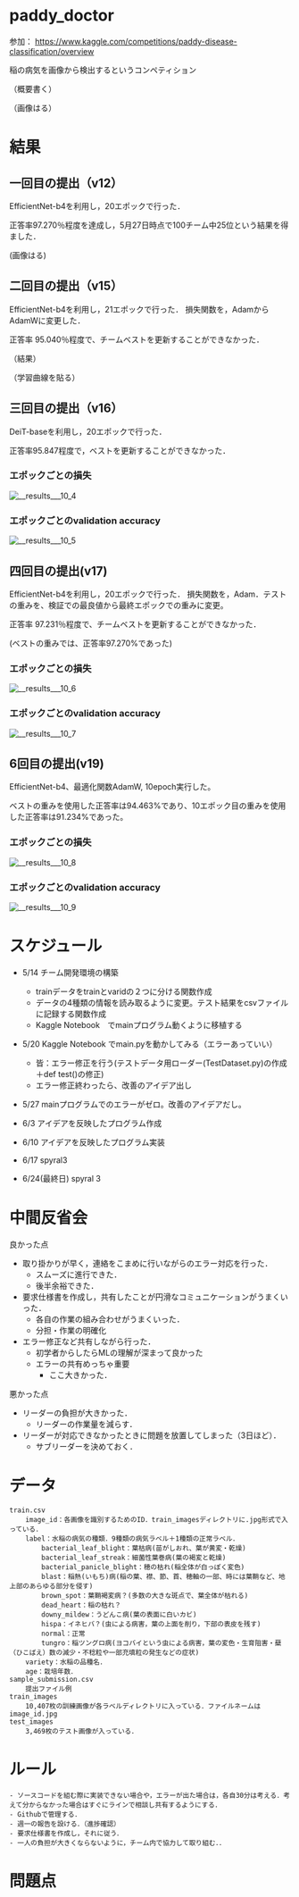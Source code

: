 # paddy_doctor

参加：
https://www.kaggle.com/competitions/paddy-disease-classification/overview

稲の病気を画像から検出するというコンペティション

（概要書く）

（画像はる）

# 結果
## 一回目の提出（v12）
EfficientNet-b4を利用し，20エポックで行った．

正答率97.270％程度を達成し，5月27日時点で100チーム中25位という結果を得ました．

(画像はる)


## 二回目の提出（v15）
EfficientNet-b4を利用し，21エポックで行った．
損失関数を，AdamからAdamWに変更した．

正答率 95.040％程度で、チームベストを更新することができなかった．

（結果）

（学習曲線を貼る）

## 三回目の提出（v16）
DeiT-baseを利用し，20エポックで行った．

正答率95.847程度で，ベストを更新することができなかった．

### エポックごとの損失
![__results___10_4](https://user-images.githubusercontent.com/74422064/171313825-1c99b8e2-4d72-4b47-84e3-7a052d279126.png)

### エポックごとのvalidation accuracy
![__results___10_5](https://user-images.githubusercontent.com/74422064/171313848-1edfec0e-6ca1-4bdd-9b9a-13df818f8bfe.png)

## 四回目の提出(v17)
EfficientNet-b4を利用し，20エポックで行った．
損失関数を，Adam．テストの重みを、検証での最良値から最終エポックでの重みに変更。

正答率 97.231％程度で、チームベストを更新することができなかった．

(ベストの重みでは、正答率97.270%であった)

### エポックごとの損失
![__results___10_6](https://user-images.githubusercontent.com/88838187/171522111-7b47bbed-acc7-4e82-9e7e-0fa883297120.png)

### エポックごとのvalidation accuracy
![__results___10_7](https://user-images.githubusercontent.com/88838187/171522493-7b51080d-ae8e-44ac-9160-b3b0dc052e31.png)

## 6回目の提出(v19)
EfficientNet-b4、最適化関数AdamW, 10epoch実行した。

ベストの重みを使用した正答率は94.463%であり、10エポック目の重みを使用した正答率は91.234%であった。

### エポックごとの損失
![__results___10_8](output/v19/__results___10_4.png)

### エポックごとのvalidation accuracy
![__results___10_9](output/v19//__results___10_5.png)


# スケジュール
- 5/14 チーム開発環境の構築
    - trainデータをtrainとvaridの２つに分ける関数作成
    - データの4種類の情報を読み取るように変更。テスト結果をcsvファイルに記録する関数作成
    - Kaggle Notebook　でmainプログラム動くように移植する

- 5/20 Kaggle Notebook でmain.pyを動かしてみる（エラーあっていい）
    - 皆：エラー修正を行う(テストデータ用ローダー(TestDataset.py)の作成＋def test()の修正)
    - エラー修正終わったら、改善のアイデア出し

- 5/27 mainプログラムでのエラーがゼロ。改善のアイデアだし。

- 6/3 アイデアを反映したプログラム作成

- 6/10 アイデアを反映したプログラム実装

- 6/17 spyral3

- 6/24(最終日) spyral 3

# 中間反省会
良かった点
- 取り掛かりが早く，連絡をこまめに行いながらのエラー対応を行った．
    - スムーズに進行できた．
    - 後半余裕できた．
- 要求仕様書を作成し，共有したことが円滑なコミュニケーションがうまくいった．
    - 各自の作業の組み合わせがうまくいった．
    - 分担・作業の明確化
- エラー修正など共有しながら行った．
    - 初学者からしたらMLの理解が深まって良かった
    - エラーの共有めっちゃ重要
        - ここ大きかった．

悪かった点
- リーダーの負担が大きかった．
    - リーダーの作業量を減らす．
- リーダーが対応できなかったときに問題を放置してしまった（3日ほど）．
    - サブリーダーを決めておく．



# データ
    train.csv
        image_id：各画像を識別するためのID．train_imagesディレクトリに.jpg形式で入っている．
        label：水稲の病気の種類．9種類の病気ラベル＋1種類の正常ラベル．
            bacterial_leaf_blight：葉枯病(苗がしおれ、葉が黄変・乾燥)
            bacterial_leaf_streak：細菌性葉巻病(葉の褐変と乾燥)
            bacterial_panicle_blight：穂の枯れ(稲全体が白っぽく変色)
            blast：稲熱(いもち)病(稲の葉、襟、節、首、穂軸の一部、時には葉鞘など、地上部のあらゆる部分を侵す)
            brown_spot：葉鞘褐変病？(多数の大きな斑点で、葉全体が枯れる)
            dead_heart：稲の枯れ？
            downy_mildew：うどんこ病(葉の表面に白いカビ)
            hispa：イネヒバ？(虫による病害，葉の上面を削り，下部の表皮を残す)
            normal：正常
            tungro：稲ツングロ病(ヨコバイという虫による病害，葉の変色・生育阻害・蘖（ひこばえ）数の減少・不稔粒や一部充填粒の発生などの症状)
        variety：水稲の品種名．
        age：栽培年数．
    sample_submission.csv
        提出ファイル例
    train_images
        10,407枚の訓練画像が各ラベルディレクトリに入っている．ファイルネームはimage_id.jpg
    test_images
        3,469枚のテスト画像が入っている．
# ルール
    - ソースコードを組む際に実装できない場合や，エラーが出た場合は，各自30分は考える．考えて分からなかった場合はすぐにラインで相談し共有するようにする．
    - Githubで管理する．
    - 週一の報告を設ける．（進捗確認）
    - 要求仕様書を作成し，それに従う．
    - 一人の負担が大きくならないように，チーム内で協力して取り組む．．


# 問題点
    
